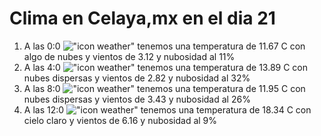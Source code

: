 # Clima en Celaya,mx en el dia 21

1. A las 0:0 !["icon weather"](http://openweathermap.org/img/w/02n.png) tenemos una temperatura de 11.67 C con algo de nubes y  vientos de 3.12 y nubosidad al 11%
1. A las 4:0 !["icon weather"](http://openweathermap.org/img/w/03n.png) tenemos una temperatura de 13.89 C con nubes dispersas y  vientos de 2.82 y nubosidad al 32%
1. A las 8:0 !["icon weather"](http://openweathermap.org/img/w/03d.png) tenemos una temperatura de 11.95 C con nubes dispersas y  vientos de 3.43 y nubosidad al 26%
1. A las 12:0 !["icon weather"](http://openweathermap.org/img/w/01d.png) tenemos una temperatura de 18.34 C con cielo claro y  vientos de 6.16 y nubosidad al 9%
